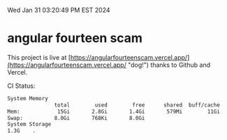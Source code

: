 Wed Jan 31 03:20:49 PM EST 2024

# angular fourteen scam


This project is live at [https://angularfourteenscam.vercel.app/](https://angularfourteenscam.vercel.app/ "dog!") thanks to Github and Vercel.

CI Status: 

```bash
System Memory
               total        used        free      shared  buff/cache   available
Mem:            15Gi       2.8Gi       1.4Gi       579Mi        11Gi        12Gi
Swap:          8.0Gi       768Ki       8.0Gi
System Storage
1.3G	.
```
